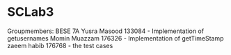# SCLab3
Groupmembers:
BESE 7A
Yusra Masood 133084 - Implementation of getusernames
Momin Muazzam 176326 - Implementation of getTimeStamp
zaeem habib 176768 - the test cases
